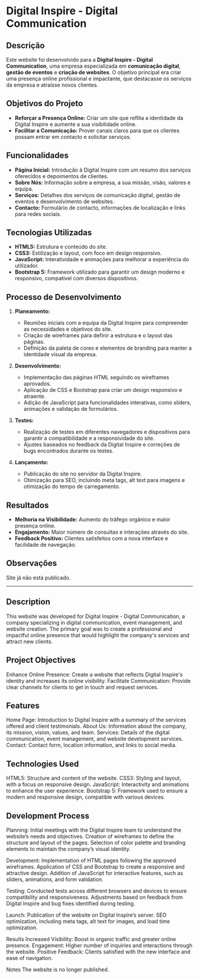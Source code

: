 # Digital Inspire - Digital Communication

## Descrição
Este website foi desenvolvido para a **Digital Inspire - Digital Communication**, uma empresa especializada em **comunicação digital**, **gestão de eventos** e **criação de websites**. O objetivo principal era criar uma presença online profissional e impactante, que destacasse os serviços da empresa e atraísse novos clientes.

## Objetivos do Projeto
- **Reforçar a Presença Online:** Criar um site que reflita a identidade da Digital Inspire e aumente a sua visibilidade online.
- **Facilitar a Comunicação:** Prover canais claros para que os clientes possam entrar em contacto e solicitar serviços.

## Funcionalidades
- **Página Inicial:** Introdução à Digital Inspire com um resumo dos serviços oferecidos e depoimentos de clientes.
- **Sobre Nós:** Informação sobre a empresa, a sua missão, visão, valores e equipa.
- **Serviços:** Detalhes dos serviços de comunicação digital, gestão de eventos e desenvolvimento de websites.
- **Contacto:** Formulário de contacto, informações de localização e links para redes sociais.

## Tecnologias Utilizadas
- **HTML5:** Estrutura e conteúdo do site.
- **CSS3:** Estilização e layout, com foco em design responsivo.
- **JavaScript:** Interatividade e animações para melhorar a experiência do utilizador.
- **Bootstrap 5:** Framework utilizado para garantir um design moderno e responsivo, compatível com diversos dispositivos.

## Processo de Desenvolvimento
1. **Planeamento:**
   - Reuniões iniciais com a equipa da Digital Inspire para compreender as necessidades e objetivos do site.
   - Criação de wireframes para definir a estrutura e o layout das páginas.
   - Definição da paleta de cores e elementos de branding para manter a identidade visual da empresa.

2. **Desenvolvimento:**
   - Implementação das páginas HTML seguindo os wireframes aprovados.
   - Aplicação de CSS e Bootstrap para criar um design responsivo e atraente.
   - Adição de JavaScript para funcionalidades interativas, como sliders, animações e validação de formulários.

3. **Testes:**
   - Realização de testes em diferentes navegadores e dispositivos para garantir a compatibilidade e a responsividade do site.
   - Ajustes baseados no feedback da Digital Inspire e correções de bugs encontrados durante os testes.

4. **Lançamento:**
   - Publicação do site no servidor da Digital Inspire.
   - Otimização para SEO, incluindo meta tags, alt text para imagens e otimização do tempo de carregamento.

## Resultados
- **Melhoria na Visibilidade:** Aumento do tráfego orgânico e maior presença online.
- **Engajamento:** Maior número de consultas e interações através do site.
- **Feedback Positivo:** Clientes satisfeitos com a nova interface e facilidade de navegação.

## Observações
Site já não está publicado.

____

## Description
This website was developed for Digital Inspire - Digital Communication, a company specializing in digital communication, event management, and website creation. The primary goal was to create a professional and impactful online presence that would highlight the company's services and attract new clients.

## Project Objectives
Enhance Online Presence: Create a website that reflects Digital Inspire's identity and increases its online visibility.
Facilitate Communication: Provide clear channels for clients to get in touch and request services.

## Features
Home Page: Introduction to Digital Inspire with a summary of the services offered and client testimonials.
About Us: Information about the company, its mission, vision, values, and team.
Services: Details of the digital communication, event management, and website development services.
Contact: Contact form, location information, and links to social media.

## Technologies Used
HTML5: Structure and content of the website.
CSS3: Styling and layout, with a focus on responsive design.
JavaScript: Interactivity and animations to enhance the user experience.
Bootstrap 5: Framework used to ensure a modern and responsive design, compatible with various devices.

## Development Process

Planning:
Initial meetings with the Digital Inspire team to understand the website’s needs and objectives.
Creation of wireframes to define the structure and layout of the pages.
Selection of color palette and branding elements to maintain the company’s visual identity.

Development:
Implementation of HTML pages following the approved wireframes.
Application of CSS and Bootstrap to create a responsive and attractive design.
Addition of JavaScript for interactive features, such as sliders, animations, and form validation.

Testing:
Conducted tests across different browsers and devices to ensure compatibility and responsiveness.
Adjustments based on feedback from Digital Inspire and bug fixes identified during testing.

Launch:
Publication of the website on Digital Inspire’s server.
SEO optimization, including meta tags, alt text for images, and load time optimization.

Results
Increased Visibility: Boost in organic traffic and greater online presence.
Engagement: Higher number of inquiries and interactions through the website.
Positive Feedback: Clients satisfied with the new interface and ease of navigation.

Notes
The website is no longer published.

